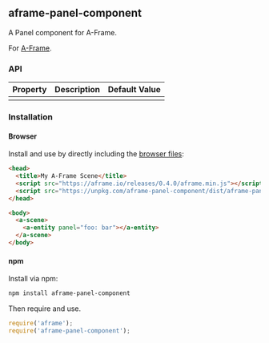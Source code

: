 ## aframe-panel-component

A Panel component for A-Frame.

For [A-Frame](https://aframe.io).

### API

| Property | Description | Default Value |
| -------- | ----------- | ------------- |
|          |             |               |

### Installation

#### Browser

Install and use by directly including the [browser files](dist):

```html
<head>
  <title>My A-Frame Scene</title>
  <script src="https://aframe.io/releases/0.4.0/aframe.min.js"></script>
  <script src="https://unpkg.com/aframe-panel-component/dist/aframe-panel-component.min.js"></script>
</head>

<body>
  <a-scene>
    <a-entity panel="foo: bar"></a-entity>
  </a-scene>
</body>
```

<!-- If component is accepted to the Registry, uncomment this. -->
<!--
Or with [angle](https://npmjs.com/package/angle/), you can install the proper
version of the component straight into your HTML file, respective to your
version of A-Frame:

```sh
angle install aframe-panel-component
```
-->

#### npm

Install via npm:

```bash
npm install aframe-panel-component
```

Then require and use.

```js
require('aframe');
require('aframe-panel-component');
```
